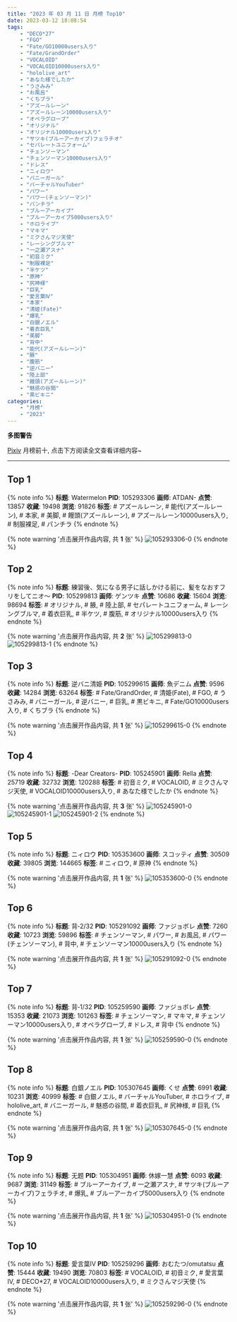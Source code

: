 ```yaml
---
title: "2023 年 03 月 11 日 月榜 Top10"
date: 2023-03-12 18:08:54
tags:
    - "DECO*27"
    - "FGO"
    - "Fate/GO10000users入り"
    - "Fate/GrandOrder"
    - "VOCALOID"
    - "VOCALOID10000users入り"
    - "hololive_art"
    - "あなた様でしたか"
    - "うさみみ"
    - "お風呂"
    - "くちブラ"
    - "アズールレーン"
    - "アズールレーン10000users入り"
    - "オペラグローブ"
    - "オリジナル"
    - "オリジナル10000users入り"
    - "サツキ(ブルーアーカイブ)フェラチオ"
    - "セパレートユニフォーム"
    - "チェンソーマン"
    - "チェンソーマン10000users入り"
    - "ドレス"
    - "ニィロウ"
    - "バニーガール"
    - "バーチャルYouTuber"
    - "パワー"
    - "パワー(チェンソーマン)"
    - "パンチラ"
    - "ブルーアーカイブ"
    - "ブルーアーカイブ5000users入り"
    - "ホロライブ"
    - "マキマ"
    - "ミクさんマジ天使"
    - "レーシングブルマ"
    - "一之瀬アスナ"
    - "初音ミク"
    - "制服裸足"
    - "半ケツ"
    - "原神"
    - "尻神様"
    - "巨乳"
    - "愛言葉Ⅳ"
    - "本家"
    - "清姫(Fate)"
    - "爆乳"
    - "白銀ノエル"
    - "着衣巨乳"
    - "美脚"
    - "背中"
    - "能代(アズールレーン)"
    - "腋"
    - "腹筋"
    - "逆バニー"
    - "陸上部"
    - "饅頭(アズールレーン)"
    - "魅惑の谷間"
    - "黒ビキニ"
categories:
    - "月榜"
    - "2023"
---
```


<i class="fa fa-triangle-exclamation"></i>**多图警告**<i class="fa fa-triangle-exclamation"></i>

[Pixiv](https://www.pixiv.net/) 月榜前十, 点击下方阅读全文查看详细内容~

<!-- more -->

---

## Top 1

{% note info %}
**标题**: Watermelon
**PID**: 105293306 **画师**: ATDAN-
**点赞**: 13857 **收藏**: 19498 **浏览**: 91826
**标签**: # アズールレーン, # 能代(アズールレーン), # 本家, # 美脚, # 饅頭(アズールレーン), # アズールレーン10000users入り, # 制服裸足, # パンチラ
{% endnote %}

{% note warning '点击展开作品内容, 共 **1** 张' %}
![105293306-0](https://i.pixiv.re/img-original/img/2023/02/12/02/21/52/105293306_p0.jpg)
{% endnote %}

## Top 2

{% note info %}
**标题**: 練習後、気になる男子に話しかける前に、髪をなおすフリをしてニオ～
**PID**: 105299813 **画师**: ゲンツキ
**点赞**: 10686 **收藏**: 15604 **浏览**: 98694
**标签**: # オリジナル, # 腋, # 陸上部, # セパレートユニフォーム, # レーシングブルマ, # 着衣巨乳, # 半ケツ, # 腹筋, # オリジナル10000users入り
{% endnote %}

{% note warning '点击展开作品内容, 共 **2** 张' %}
![105299813-0](https://i.pixiv.re/img-original/img/2023/02/12/09/00/28/105299813_p0.jpg)
![105299813-1](https://i.pixiv.re/img-original/img/2023/02/12/09/00/28/105299813_p1.jpg)
{% endnote %}

## Top 3

{% note info %}
**标题**: 逆バニ清姫
**PID**: 105299615 **画师**: 魚デニム
**点赞**: 9596 **收藏**: 14284 **浏览**: 63264
**标签**: # Fate/GrandOrder, # 清姫(Fate), # FGO, # うさみみ, # バニーガール, # 逆バニー, # 巨乳, # 黒ビキニ, # Fate/GO10000users入り, # くちブラ
{% endnote %}

{% note warning '点击展开作品内容, 共 **1** 张' %}
![105299615-0](https://i.pixiv.re/img-original/img/2023/02/12/08/46/57/105299615_p0.jpg)
{% endnote %}

## Top 4

{% note info %}
**标题**: -Dear Creators-
**PID**: 105245901 **画师**: Rella
**点赞**: 25719 **收藏**: 32732 **浏览**: 120288
**标签**: # 初音ミク, # VOCALOID, # ミクさんマジ天使, # VOCALOID10000users入り, # あなた様でしたか
{% endnote %}

{% note warning '点击展开作品内容, 共 **3** 张' %}
![105245901-0](https://i.pixiv.re/img-original/img/2023/02/10/16/39/04/105245901_p0.jpg)
![105245901-1](https://i.pixiv.re/img-original/img/2023/02/10/16/39/04/105245901_p1.jpg)
![105245901-2](https://i.pixiv.re/img-original/img/2023/02/10/16/39/04/105245901_p2.jpg)
{% endnote %}

## Top 5

{% note info %}
**标题**: ニィロウ
**PID**: 105353600 **画师**: スコッティ
**点赞**: 30509 **收藏**: 39805 **浏览**: 144665
**标签**: # ニィロウ, # 原神
{% endnote %}

{% note warning '点击展开作品内容, 共 **1** 张' %}
![105353600-0](https://i.pixiv.re/img-original/img/2023/02/14/00/01/29/105353600_p0.jpg)
{% endnote %}

## Top 6

{% note info %}
**标题**: 背‐2/32
**PID**: 105291092 **画师**: ファジョボレ
**点赞**: 7260 **收藏**: 10723 **浏览**: 59896
**标签**: # チェンソーマン, # パワー, # お風呂, # パワー(チェンソーマン), # 背中, # チェンソーマン10000users入り
{% endnote %}

{% note warning '点击展开作品内容, 共 **1** 张' %}
![105291092-0](https://i.pixiv.re/img-original/img/2023/02/12/00/04/10/105291092_p0.jpg)
{% endnote %}

## Top 7

{% note info %}
**标题**: 背‐1/32
**PID**: 105259590 **画师**: ファジョボレ
**点赞**: 15353 **收藏**: 21073 **浏览**: 101263
**标签**: # チェンソーマン, # マキマ, # チェンソーマン10000users入り, # オペラグローブ, # ドレス, # 背中
{% endnote %}

{% note warning '点击展开作品内容, 共 **1** 张' %}
![105259590-0](https://i.pixiv.re/img-original/img/2023/02/11/00/02/45/105259590_p0.jpg)
{% endnote %}

## Top 8

{% note info %}
**标题**: 白銀ノエル
**PID**: 105307645 **画师**: くせ
**点赞**: 6991 **收藏**: 10231 **浏览**: 40999
**标签**: # 白銀ノエル, # バーチャルYouTuber, # ホロライブ, # hololive_art, # バニーガール, # 魅惑の谷間, # 着衣巨乳, # 尻神様, # 巨乳
{% endnote %}

{% note warning '点击展开作品内容, 共 **1** 张' %}
![105307645-0](https://i.pixiv.re/img-original/img/2023/02/12/15/23/31/105307645_p0.png)
{% endnote %}

## Top 9

{% note info %}
**标题**: 无题
**PID**: 105304951 **画师**: 休嫁一慧
**点赞**: 6093 **收藏**: 9687 **浏览**: 31149
**标签**: # ブルーアーカイブ, # 一之瀬アスナ, # サツキ(ブルーアーカイブ)フェラチオ, # 爆乳, # ブルーアーカイブ5000users入り
{% endnote %}

{% note warning '点击展开作品内容, 共 **1** 张' %}
![105304951-0](https://i.pixiv.re/img-original/img/2023/02/12/13/26/25/105304951_p0.jpg)
{% endnote %}

## Top 10

{% note info %}
**标题**: 愛言葉Ⅳ
**PID**: 105259296 **画师**: おむたつ/omutatsu
**点赞**: 15444 **收藏**: 19490 **浏览**: 70803
**标签**: # VOCALOID, # 初音ミク, # 愛言葉Ⅳ, # DECO*27, # VOCALOID10000users入り, # ミクさんマジ天使
{% endnote %}

{% note warning '点击展开作品内容, 共 **1** 张' %}
![105259296-0](https://i.pixiv.re/img-original/img/2023/02/11/00/00/31/105259296_p0.jpg)
{% endnote %}
